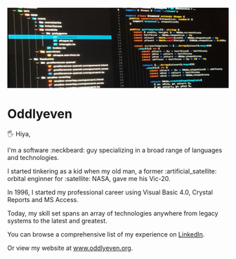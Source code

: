 [![Banner for OddlyEven](https://github.com/OddlyEven/oddlyeven/blob/main/src/assets/banner.png)](http://www.oddlyeven.org)

# Oddlyeven

🖐️  Hiya,

<p>
  I'm a software :neckbeard: guy specializing in a broad range of languages and technologies.
</p>
<p>
  I started tinkering as a kid when my old man, a former :artificial_satellite: orbital enginner for :satellite: NASA, gave me his Vic-20.
</p>
<p>
  In 1996, I started my professional career using Visual Basic 4.0, Crystal Reports and MS Access.
</p>
<p>
  Today, my skill set spans an array of technologies anywhere from legacy systems to the latest and greatest.
</p>
<p>
  You can browse a comprehensive list of my experience on <a href="https://www.linkedin.com/in/seanstreetmcp/" target="_blank" rel="noopener noreferrer">LinkedIn</a>.
</p>
<p>
  Or view my website at <a href="http://www.oddlyeven.org/" target="_blank" rel="noopener noreferrer">www.oddlyeven.org</a>.
</p>
